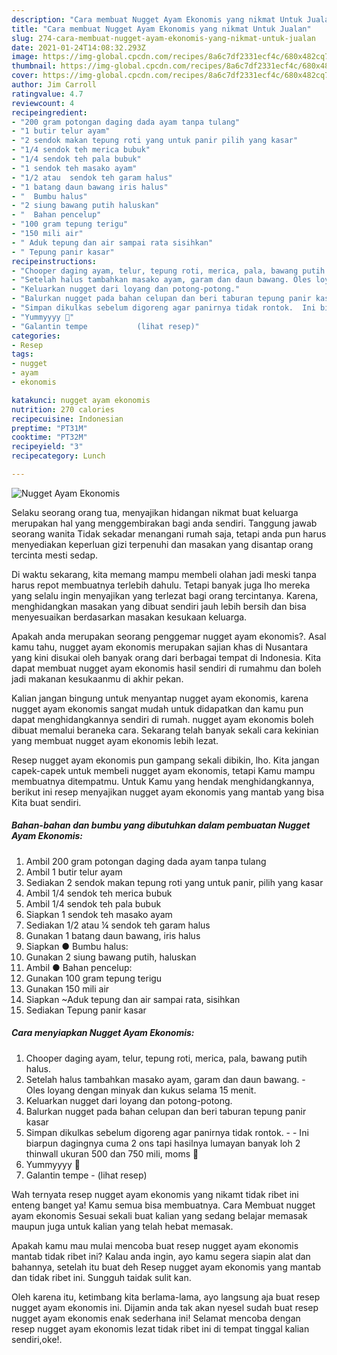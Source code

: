 ```yaml
---
description: "Cara membuat Nugget Ayam Ekonomis yang nikmat Untuk Jualan"
title: "Cara membuat Nugget Ayam Ekonomis yang nikmat Untuk Jualan"
slug: 274-cara-membuat-nugget-ayam-ekonomis-yang-nikmat-untuk-jualan
date: 2021-01-24T14:08:32.293Z
image: https://img-global.cpcdn.com/recipes/8a6c7df2331ecf4c/680x482cq70/nugget-ayam-ekonomis-foto-resep-utama.jpg
thumbnail: https://img-global.cpcdn.com/recipes/8a6c7df2331ecf4c/680x482cq70/nugget-ayam-ekonomis-foto-resep-utama.jpg
cover: https://img-global.cpcdn.com/recipes/8a6c7df2331ecf4c/680x482cq70/nugget-ayam-ekonomis-foto-resep-utama.jpg
author: Jim Carroll
ratingvalue: 4.7
reviewcount: 4
recipeingredient:
- "200 gram potongan daging dada ayam tanpa tulang"
- "1 butir telur ayam"
- "2 sendok makan tepung roti yang untuk panir pilih yang kasar"
- "1/4 sendok teh merica bubuk"
- "1/4 sendok teh pala bubuk"
- "1 sendok teh masako ayam"
- "1/2 atau  sendok teh garam halus"
- "1 batang daun bawang iris halus"
- "  Bumbu halus"
- "2 siung bawang putih haluskan"
- "  Bahan pencelup"
- "100 gram tepung terigu"
- "150 mili air"
- " Aduk tepung dan air sampai rata sisihkan"
- " Tepung panir kasar"
recipeinstructions:
- "Chooper daging ayam, telur, tepung roti, merica, pala, bawang putih halus."
- "Setelah halus tambahkan masako ayam, garam dan daun bawang. Oles loyang dengan minyak dan kukus selama 15 menit."
- "Keluarkan nugget dari loyang dan potong-potong."
- "Balurkan nugget pada bahan celupan dan beri taburan tepung panir kasar"
- "Simpan dikulkas sebelum digoreng agar panirnya tidak rontok.  Ini biarpun dagingnya cuma 2 ons tapi hasilnya lumayan banyak loh 2 thinwall ukuran 500 dan 750 mili, moms 🤭"
- "Yummyyyy 🤭"
- "Galantin tempe           (lihat resep)"
categories:
- Resep
tags:
- nugget
- ayam
- ekonomis

katakunci: nugget ayam ekonomis 
nutrition: 270 calories
recipecuisine: Indonesian
preptime: "PT31M"
cooktime: "PT32M"
recipeyield: "3"
recipecategory: Lunch

---
```



![Nugget Ayam Ekonomis](https://img-global.cpcdn.com/recipes/8a6c7df2331ecf4c/680x482cq70/nugget-ayam-ekonomis-foto-resep-utama.jpg)

Selaku seorang orang tua, menyajikan hidangan nikmat buat keluarga merupakan hal yang menggembirakan bagi anda sendiri. Tanggung jawab seorang  wanita Tidak sekadar menangani rumah saja, tetapi anda pun harus menyediakan keperluan gizi terpenuhi dan masakan yang disantap orang tercinta mesti sedap.

Di waktu  sekarang, kita memang mampu membeli olahan jadi meski tanpa harus repot membuatnya terlebih dahulu. Tetapi banyak juga lho mereka yang selalu ingin menyajikan yang terlezat bagi orang tercintanya. Karena, menghidangkan masakan yang dibuat sendiri jauh lebih bersih dan bisa menyesuaikan berdasarkan masakan kesukaan keluarga. 



Apakah anda merupakan seorang penggemar nugget ayam ekonomis?. Asal kamu tahu, nugget ayam ekonomis merupakan sajian khas di Nusantara yang kini disukai oleh banyak orang dari berbagai tempat di Indonesia. Kita dapat membuat nugget ayam ekonomis hasil sendiri di rumahmu dan boleh jadi makanan kesukaanmu di akhir pekan.

Kalian jangan bingung untuk menyantap nugget ayam ekonomis, karena nugget ayam ekonomis sangat mudah untuk didapatkan dan kamu pun dapat menghidangkannya sendiri di rumah. nugget ayam ekonomis boleh dibuat memalui beraneka cara. Sekarang telah banyak sekali cara kekinian yang membuat nugget ayam ekonomis lebih lezat.

Resep nugget ayam ekonomis pun gampang sekali dibikin, lho. Kita jangan capek-capek untuk membeli nugget ayam ekonomis, tetapi Kamu mampu membuatnya ditempatmu. Untuk Kamu yang hendak menghidangkannya, berikut ini resep menyajikan nugget ayam ekonomis yang mantab yang bisa Kita buat sendiri.

<!--inarticleads1-->

##### Bahan-bahan dan bumbu yang dibutuhkan dalam pembuatan Nugget Ayam Ekonomis:

1. Ambil 200 gram potongan daging dada ayam tanpa tulang
1. Ambil 1 butir telur ayam
1. Sediakan 2 sendok makan tepung roti yang untuk panir, pilih yang kasar
1. Ambil 1/4 sendok teh merica bubuk
1. Ambil 1/4 sendok teh pala bubuk
1. Siapkan 1 sendok teh masako ayam
1. Sediakan 1/2 atau ¼ sendok teh garam halus
1. Gunakan 1 batang daun bawang, iris halus
1. Siapkan  ● Bumbu halus:
1. Gunakan 2 siung bawang putih, haluskan
1. Ambil  ● Bahan pencelup:
1. Gunakan 100 gram tepung terigu
1. Gunakan 150 mili air
1. Siapkan  ~Aduk tepung dan air sampai rata, sisihkan
1. Sediakan  Tepung panir kasar




<!--inarticleads2-->

##### Cara menyiapkan Nugget Ayam Ekonomis:

1. Chooper daging ayam, telur, tepung roti, merica, pala, bawang putih halus.
1. Setelah halus tambahkan masako ayam, garam dan daun bawang. - Oles loyang dengan minyak dan kukus selama 15 menit.
1. Keluarkan nugget dari loyang dan potong-potong.
1. Balurkan nugget pada bahan celupan dan beri taburan tepung panir kasar
1. Simpan dikulkas sebelum digoreng agar panirnya tidak rontok. -  - Ini biarpun dagingnya cuma 2 ons tapi hasilnya lumayan banyak loh 2 thinwall ukuran 500 dan 750 mili, moms 🤭
1. Yummyyyy 🤭
1. Galantin tempe -           (lihat resep)




Wah ternyata resep nugget ayam ekonomis yang nikamt tidak ribet ini enteng banget ya! Kamu semua bisa membuatnya. Cara Membuat nugget ayam ekonomis Sesuai sekali buat kalian yang sedang belajar memasak maupun juga untuk kalian yang telah hebat memasak.

Apakah kamu mau mulai mencoba buat resep nugget ayam ekonomis mantab tidak ribet ini? Kalau anda ingin, ayo kamu segera siapin alat dan bahannya, setelah itu buat deh Resep nugget ayam ekonomis yang mantab dan tidak ribet ini. Sungguh taidak sulit kan. 

Oleh karena itu, ketimbang kita berlama-lama, ayo langsung aja buat resep nugget ayam ekonomis ini. Dijamin anda tak akan nyesel sudah buat resep nugget ayam ekonomis enak sederhana ini! Selamat mencoba dengan resep nugget ayam ekonomis lezat tidak ribet ini di tempat tinggal kalian sendiri,oke!.


